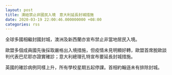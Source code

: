 ```yaml
---
layout: post
title: 澳紐禁止非國民入境　意大利延長封城措施
date: 2020-03-19 22:00:46.000000000 +08:00
categories: rss
---
```


全球多國相繼封國封城，澳洲及新西蘭亦宣布禁止非當地居民入境。 

歐盟多個成員國先後採取嚴格出入境措施，但疫情未見明顯好轉，歐盟首席脫歐談判代表巴尼耶亦證實確診；意大利總理孔特宣布要延長封城措施。

英國的確診病例同樣上升，所有學校星期五起停課。首相約翰遜未有排除封城。
